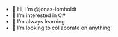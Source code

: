 - 👋 Hi, I’m @jonas-lomholdt
- 👀 I’m interested in C#
- 🌱 I’m always learning
- 💞️ I’m looking to collaborate on anything!

<!---
jonas-lomholdt/jonas-lomholdt is a ✨ special ✨ repository because its `README.md` (this file) appears on your GitHub profile.
You can click the Preview link to take a look at your changes.
--->
